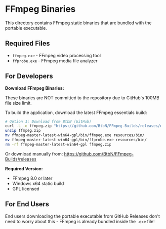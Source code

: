 # FFmpeg Binaries

This directory contains FFmpeg static binaries that are bundled with the portable executable.

## Required Files

- `ffmpeg.exe` - FFmpeg video processing tool
- `ffprobe.exe` - FFmpeg media file analyzer

## For Developers

**Download FFmpeg Binaries:**

These binaries are NOT committed to the repository due to GitHub's 100MB file size limit.

To build the application, download the latest FFmpeg essentials build:

```bash
# Option 1: Download from BtbN (GitHub)
curl -L -o ffmpeg.zip "https://github.com/BtbN/FFmpeg-Builds/releases/download/latest/ffmpeg-master-latest-win64-gpl.zip"
unzip ffmpeg.zip
mv ffmpeg-master-latest-win64-gpl/bin/ffmpeg.exe resources/bin/
mv ffmpeg-master-latest-win64-gpl/bin/ffprobe.exe resources/bin/
rm -rf ffmpeg-master-latest-win64-gpl ffmpeg.zip
```

Or download manually from: https://github.com/BtbN/FFmpeg-Builds/releases

**Required Version:**
- FFmpeg 8.0 or later
- Windows x64 static build
- GPL licensed

## For End Users

End users downloading the portable executable from GitHub Releases don't need to worry about this - FFmpeg is already bundled inside the `.exe` file!
